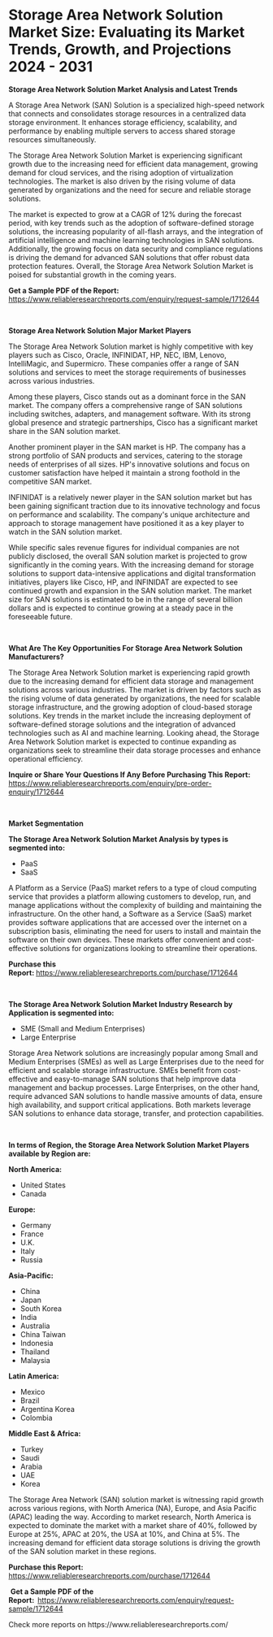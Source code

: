 <p><h1>Storage Area Network Solution Market Size: Evaluating its Market Trends, Growth, and Projections 2024 - 2031</h1></p><p><strong>Storage Area Network Solution Market Analysis and Latest Trends</strong></p>
<p><p>A Storage Area Network (SAN) Solution is a specialized high-speed network that connects and consolidates storage resources in a centralized data storage environment. It enhances storage efficiency, scalability, and performance by enabling multiple servers to access shared storage resources simultaneously.</p><p>The Storage Area Network Solution Market is experiencing significant growth due to the increasing need for efficient data management, growing demand for cloud services, and the rising adoption of virtualization technologies. The market is also driven by the rising volume of data generated by organizations and the need for secure and reliable storage solutions.</p><p>The market is expected to grow at a CAGR of 12% during the forecast period, with key trends such as the adoption of software-defined storage solutions, the increasing popularity of all-flash arrays, and the integration of artificial intelligence and machine learning technologies in SAN solutions. Additionally, the growing focus on data security and compliance regulations is driving the demand for advanced SAN solutions that offer robust data protection features. Overall, the Storage Area Network Solution Market is poised for substantial growth in the coming years.</p></p>
<p><strong>Get a Sample PDF of the Report:&nbsp;</strong> <a href="https://www.reliableresearchreports.com/enquiry/request-sample/1712644">https://www.reliableresearchreports.com/enquiry/request-sample/1712644</a></p>
<p>&nbsp;</p>
<p><strong>Storage Area Network Solution Major Market Players</strong></p>
<p><p>The Storage Area Network Solution market is highly competitive with key players such as Cisco, Oracle, INFINIDAT, HP, NEC, IBM, Lenovo, IntelliMagic, and Supermicro. These companies offer a range of SAN solutions and services to meet the storage requirements of businesses across various industries.</p><p>Among these players, Cisco stands out as a dominant force in the SAN market. The company offers a comprehensive range of SAN solutions including switches, adapters, and management software. With its strong global presence and strategic partnerships, Cisco has a significant market share in the SAN solution market.</p><p>Another prominent player in the SAN market is HP. The company has a strong portfolio of SAN products and services, catering to the storage needs of enterprises of all sizes. HP's innovative solutions and focus on customer satisfaction have helped it maintain a strong foothold in the competitive SAN market.</p><p>INFINIDAT is a relatively newer player in the SAN solution market but has been gaining significant traction due to its innovative technology and focus on performance and scalability. The company's unique architecture and approach to storage management have positioned it as a key player to watch in the SAN solution market.</p><p>While specific sales revenue figures for individual companies are not publicly disclosed, the overall SAN solution market is projected to grow significantly in the coming years. With the increasing demand for storage solutions to support data-intensive applications and digital transformation initiatives, players like Cisco, HP, and INFINIDAT are expected to see continued growth and expansion in the SAN solution market. The market size for SAN solutions is estimated to be in the range of several billion dollars and is expected to continue growing at a steady pace in the foreseeable future.</p></p>
<p>&nbsp;</p>
<p><strong>What Are The Key Opportunities For Storage Area Network Solution Manufacturers?</strong></p>
<p><p>The Storage Area Network Solution market is experiencing rapid growth due to the increasing demand for efficient data storage and management solutions across various industries. The market is driven by factors such as the rising volume of data generated by organizations, the need for scalable storage infrastructure, and the growing adoption of cloud-based storage solutions. Key trends in the market include the increasing deployment of software-defined storage solutions and the integration of advanced technologies such as AI and machine learning. Looking ahead, the Storage Area Network Solution market is expected to continue expanding as organizations seek to streamline their data storage processes and enhance operational efficiency.</p></p>
<p><strong>Inquire or Share Your Questions If Any Before Purchasing This Report:</strong> <a href="https://www.reliableresearchreports.com/enquiry/pre-order-enquiry/1712644">https://www.reliableresearchreports.com/enquiry/pre-order-enquiry/1712644</a></p>
<p>&nbsp;</p>
<p><strong>Market Segmentation</strong></p>
<p><strong>The Storage Area Network Solution Market Analysis by types is segmented into:</strong></p>
<p><ul><li>PaaS</li><li>SaaS</li></ul></p>
<p><p>A Platform as a Service (PaaS) market refers to a type of cloud computing service that provides a platform allowing customers to develop, run, and manage applications without the complexity of building and maintaining the infrastructure. On the other hand, a Software as a Service (SaaS) market provides software applications that are accessed over the internet on a subscription basis, eliminating the need for users to install and maintain the software on their own devices. These markets offer convenient and cost-effective solutions for organizations looking to streamline their operations.</p></p>
<p><strong>Purchase this Report:&nbsp;</strong><a href="https://www.reliableresearchreports.com/purchase/1712644">https://www.reliableresearchreports.com/purchase/1712644</a></p>
<p>&nbsp;</p>
<p><strong>The Storage Area Network Solution Market Industry Research by Application is segmented into:</strong></p>
<p><ul><li>SME (Small and Medium Enterprises)</li><li>Large Enterprise</li></ul></p>
<p><p>Storage Area Network solutions are increasingly popular among Small and Medium Enterprises (SMEs) as well as Large Enterprises due to the need for efficient and scalable storage infrastructure. SMEs benefit from cost-effective and easy-to-manage SAN solutions that help improve data management and backup processes. Large Enterprises, on the other hand, require advanced SAN solutions to handle massive amounts of data, ensure high availability, and support critical applications. Both markets leverage SAN solutions to enhance data storage, transfer, and protection capabilities.</p></p>
<p>&nbsp;</p>
<p><strong>In terms of Region, the Storage Area Network Solution Market Players available by Region are:</strong></p>
<p>
    <p> <strong> North America: </strong>
        <ul>
            <li>United States</li>
            <li>Canada</li>
        </ul>
        </p> 
    <p> <strong> Europe: </strong>
        <ul>
            <li>Germany</li>
            <li>France</li>
            <li>U.K.</li>
            <li>Italy</li>
            <li>Russia</li>
        </ul>
        </p> 
    <p> <strong> Asia-Pacific: </strong>
        <ul>
            <li>China</li>
            <li>Japan</li>
            <li>South Korea</li>
            <li>India</li>
            <li>Australia</li>
            <li>China Taiwan</li>
            <li>Indonesia</li>
            <li>Thailand</li>
            <li>Malaysia</li>
        </ul>
        </p> 
    <p> <strong> Latin America: </strong>
        <ul>
            <li>Mexico</li>
            <li>Brazil</li>
            <li>Argentina Korea</li>
            <li>Colombia</li>
        </ul>
        </p> 
    <p> <strong> Middle East & Africa: </strong>
        <ul>
            <li>Turkey</li>
            <li>Saudi</li>
            <li>Arabia</li>
            <li>UAE</li>
            <li>Korea</li>
        </ul>
    </p>
    </p>
<p><p>The Storage Area Network (SAN) solution market is witnessing rapid growth across various regions, with North America (NA), Europe, and Asia Pacific (APAC) leading the way. According to market research, North America is expected to dominate the market with a market share of 40%, followed by Europe at 25%, APAC at 20%, the USA at 10%, and China at 5%. The increasing demand for efficient data storage solutions is driving the growth of the SAN solution market in these regions.</p></p>
<p><strong>Purchase this Report: </strong><a href="https://www.reliableresearchreports.com/purchase/1712644">https://www.reliableresearchreports.com/purchase/1712644</a></p>
<p>&nbsp;<strong>Get a Sample PDF of the Report:&nbsp;&nbsp;</strong><a href="https://www.reliableresearchreports.com/enquiry/request-sample/1712644">https://www.reliableresearchreports.com/enquiry/request-sample/1712644</a></p>
<p><strong></strong></p>
<p>Check more reports on https://www.reliableresearchreports.com/</p>